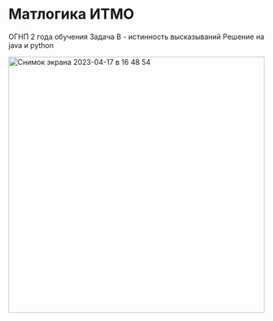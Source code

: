 # Матлогика ИТМО
ОГНП 2 года обучения
Задача B - истинность высказываний
Решение на java и python

<img width="504" alt="Снимок экрана 2023-04-17 в 16 48 54" src="https://user-images.githubusercontent.com/99689508/232503735-a516ccd6-fc83-40a4-ad76-9d9805126539.png">
